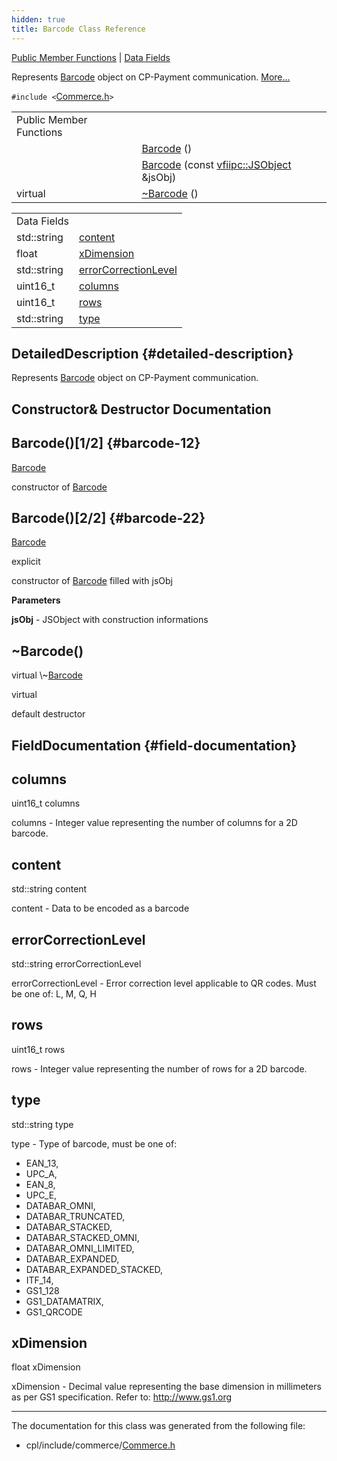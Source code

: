 ```yaml
---
hidden: true
title: Barcode Class Reference
---
```


[Public Member Functions](#pub-methods) \| [Data Fields](#pub-attribs)

Represents <a href="classvficpl_1_1_barcode.md">Barcode</a> object on CP-Payment communication. [More\...](#details)

`#include <`<a href="_commerce_8h_source.md">Commerce.h</a>`>`

|  |  |
|----|----|
| Public Member Functions |  |
|   | [Barcode](#a291ffa0b7d79a020fb39f855c2ac3184) () |
|   | [Barcode](#a3da4627dc8fa333860ee89a61b1c6372) (const <a href="classvfiipc_1_1_j_s_object.md">vfiipc::JSObject</a> &jsObj) |
| virtual  | [\~Barcode](#a54a0b91ce2363bb68644aca84c09afe3) () |

|              |                                                            |
|--------------|------------------------------------------------------------|
| Data Fields  |                                                            |
| std::string  | [content](#acaab7594675ee66e7abbf9eb5f3f37b1)              |
| float        | [xDimension](#a6e0ef472a8d6ce08053bf839c53d6c44)           |
| std::string  | [errorCorrectionLevel](#a82e2e7af34a1d3abdab4260b36fc9d1e) |
| uint16_t     | [columns](#ae98bc97235b87da7326dd2169ec05437)              |
| uint16_t     | [rows](#a58897720d39a73af3d7686c4e8303758)                 |
| std::string  | [type](#a75b160f574a0be26114bae2c7686a5e1)                 |

## DetailedDescription {#detailed-description}

Represents <a href="classvficpl_1_1_barcode.md">Barcode</a> object on CP-Payment communication.

## Constructor& Destructor Documentation

## Barcode()\[1/2\] <a href="#a291ffa0b7d79a020fb39f855c2ac3184" id="a291ffa0b7d79a020fb39f855c2ac3184"></a> {#barcode-12}

<p><a href="classvficpl_1_1_barcode.md">Barcode</a></p>

constructor of <a href="classvficpl_1_1_barcode.md">Barcode</a>

## Barcode()\[2/2\] <a href="#a3da4627dc8fa333860ee89a61b1c6372" id="a3da4627dc8fa333860ee89a61b1c6372"></a> {#barcode-22}

<p><a href="classvficpl_1_1_barcode.md">Barcode</a></p>

explicit

constructor of <a href="classvficpl_1_1_barcode.md">Barcode</a> filled with jsObj

**Parameters**

**jsObj** - JSObject with construction informations

## \~Barcode() <a href="#a54a0b91ce2363bb68644aca84c09afe3" id="a54a0b91ce2363bb68644aca84c09afe3"></a>

<p>virtual \~<a href="classvficpl_1_1_barcode.md">Barcode</a></p>

virtual

default destructor

## FieldDocumentation {#field-documentation}

## columns <a href="#ae98bc97235b87da7326dd2169ec05437" id="ae98bc97235b87da7326dd2169ec05437"></a>

<p>uint16_t columns</p>

columns - Integer value representing the number of columns for a 2D barcode.

## content <a href="#acaab7594675ee66e7abbf9eb5f3f37b1" id="acaab7594675ee66e7abbf9eb5f3f37b1"></a>

<p>std::string content</p>

content - Data to be encoded as a barcode

## errorCorrectionLevel <a href="#a82e2e7af34a1d3abdab4260b36fc9d1e" id="a82e2e7af34a1d3abdab4260b36fc9d1e"></a>

<p>std::string errorCorrectionLevel</p>

errorCorrectionLevel - Error correction level applicable to QR codes. Must be one of: L, M, Q, H

## rows <a href="#a58897720d39a73af3d7686c4e8303758" id="a58897720d39a73af3d7686c4e8303758"></a>

<p>uint16_t rows</p>

rows - Integer value representing the number of rows for a 2D barcode.

## type <a href="#a75b160f574a0be26114bae2c7686a5e1" id="a75b160f574a0be26114bae2c7686a5e1"></a>

<p>std::string type</p>

type - Type of barcode, must be one of:

- EAN_13,
- UPC_A,
- EAN_8,
- UPC_E,
- DATABAR_OMNI,
- DATABAR_TRUNCATED,
- DATABAR_STACKED,
- DATABAR_STACKED_OMNI,
- DATABAR_OMNI_LIMITED,
- DATABAR_EXPANDED,
- DATABAR_EXPANDED_STACKED,
- ITF_14,
- GS1_128
- GS1_DATAMATRIX,
- GS1_QRCODE

## xDimension <a href="#a6e0ef472a8d6ce08053bf839c53d6c44" id="a6e0ef472a8d6ce08053bf839c53d6c44"></a>

<p>float xDimension</p>

xDimension - Decimal value representing the base dimension in millimeters as per GS1 specification. Refer to: <a href="http://www.gs1.org">http://www.gs1.org</a>

------------------------------------------------------------------------

The documentation for this class was generated from the following file:

- cpl/include/commerce/<a href="_commerce_8h_source.md">Commerce.h</a>
